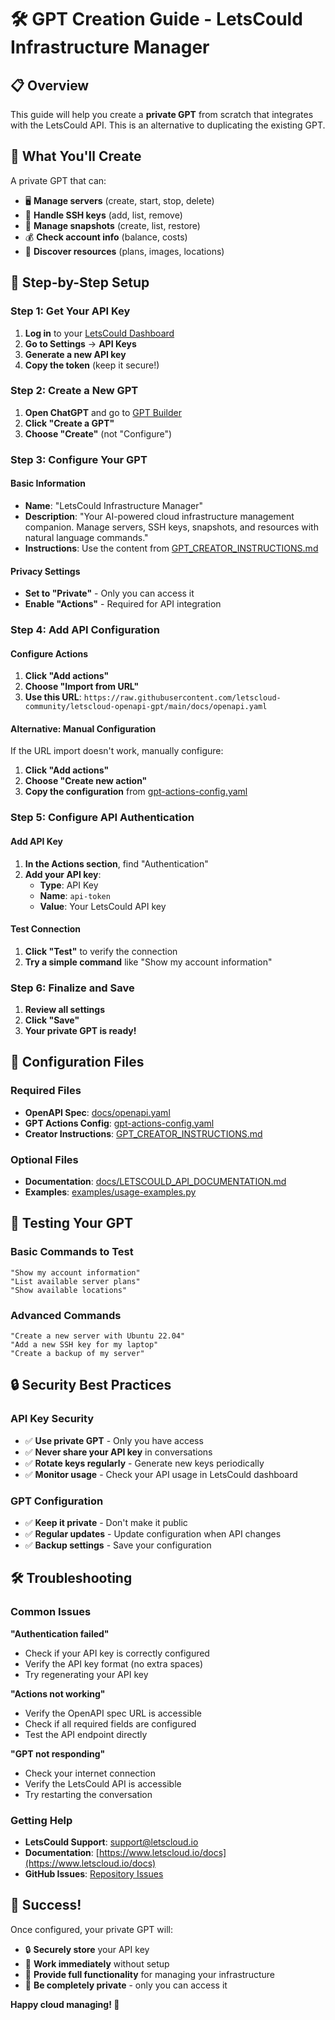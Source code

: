 # 🛠️ GPT Creation Guide - LetsCould Infrastructure Manager

## 📋 Overview

This guide will help you create a **private GPT** from scratch that integrates with the LetsCould API. This is an alternative to duplicating the existing GPT.

## 🎯 What You'll Create

A private GPT that can:
- 🖥️ **Manage servers** (create, start, stop, delete)
- 🔑 **Handle SSH keys** (add, list, remove)
- 📸 **Manage snapshots** (create, list, restore)
- 💰 **Check account info** (balance, costs)
- 📍 **Discover resources** (plans, images, locations)

## 🚀 Step-by-Step Setup

### Step 1: Get Your API Key

1. **Log in** to your [LetsCould Dashboard](https://app.letscloud.io)
2. **Go to Settings** → **API Keys**
3. **Generate a new API key**
4. **Copy the token** (keep it secure!)

### Step 2: Create a New GPT

1. **Open ChatGPT** and go to [GPT Builder](https://chat.openai.com/gpts)
2. **Click "Create a GPT"**
3. **Choose "Create"** (not "Configure")

### Step 3: Configure Your GPT

#### Basic Information
- **Name**: "LetsCould Infrastructure Manager"
- **Description**: "Your AI-powered cloud infrastructure management companion. Manage servers, SSH keys, snapshots, and resources with natural language commands."
- **Instructions**: Use the content from [GPT_CREATOR_INSTRUCTIONS.md](GPT_CREATOR_INSTRUCTIONS.md)

#### Privacy Settings
- **Set to "Private"** - Only you can access it
- **Enable "Actions"** - Required for API integration

### Step 4: Add API Configuration

#### Configure Actions
1. **Click "Add actions"**
2. **Choose "Import from URL"**
3. **Use this URL**: `https://raw.githubusercontent.com/letscloud-community/letscloud-openapi-gpt/main/docs/openapi.yaml`

#### Alternative: Manual Configuration
If the URL import doesn't work, manually configure:

1. **Click "Add actions"**
2. **Choose "Create new action"**
3. **Copy the configuration** from [gpt-actions-config.yaml](gpt-actions-config.yaml)

### Step 5: Configure API Authentication

#### Add API Key
1. **In the Actions section**, find "Authentication"
2. **Add your API key**:
   - **Type**: API Key
   - **Name**: `api-token`
   - **Value**: Your LetsCould API key

#### Test Connection
1. **Click "Test"** to verify the connection
2. **Try a simple command** like "Show my account information"

### Step 6: Finalize and Save

1. **Review all settings**
2. **Click "Save"**
3. **Your private GPT is ready!**

## 🔧 Configuration Files

### Required Files
- **OpenAPI Spec**: [docs/openapi.yaml](docs/openapi.yaml)
- **GPT Actions Config**: [gpt-actions-config.yaml](gpt-actions-config.yaml)
- **Creator Instructions**: [GPT_CREATOR_INSTRUCTIONS.md](GPT_CREATOR_INSTRUCTIONS.md)

### Optional Files
- **Documentation**: [docs/LETSCOULD_API_DOCUMENTATION.md](docs/LETSCOULD_API_DOCUMENTATION.md)
- **Examples**: [examples/usage-examples.py](examples/usage-examples.py)

## 🧪 Testing Your GPT

### Basic Commands to Test
```
"Show my account information"
"List available server plans"
"Show available locations"
```

### Advanced Commands
```
"Create a new server with Ubuntu 22.04"
"Add a new SSH key for my laptop"
"Create a backup of my server"
```

## 🔒 Security Best Practices

### API Key Security
- ✅ **Use private GPT** - Only you have access
- ✅ **Never share your API key** in conversations
- ✅ **Rotate keys regularly** - Generate new keys periodically
- ✅ **Monitor usage** - Check your API usage in LetsCould dashboard

### GPT Configuration
- ✅ **Keep it private** - Don't make it public
- ✅ **Regular updates** - Update configuration when API changes
- ✅ **Backup settings** - Save your configuration

## 🛠️ Troubleshooting

### Common Issues

**"Authentication failed"**
- Check if your API key is correctly configured
- Verify the API key format (no extra spaces)
- Try regenerating your API key

**"Actions not working"**
- Verify the OpenAPI spec URL is accessible
- Check if all required fields are configured
- Test the API endpoint directly

**"GPT not responding"**
- Check your internet connection
- Verify the LetsCould API is accessible
- Try restarting the conversation

### Getting Help
- **LetsCould Support**: support@letscloud.io
- **Documentation**: [https://www.letscloud.io/docs](https://www.letscloud.io/docs)
- **GitHub Issues**: [Repository Issues](https://github.com/letscloud-community/letscloud-openapi-gpt/issues)

## 🎉 Success!

Once configured, your private GPT will:
- 🔒 **Securely store** your API key
- 🚀 **Work immediately** without setup
- 🎯 **Provide full functionality** for managing your infrastructure
- 👤 **Be completely private** - only you can access it

**Happy cloud managing! 🚀**
